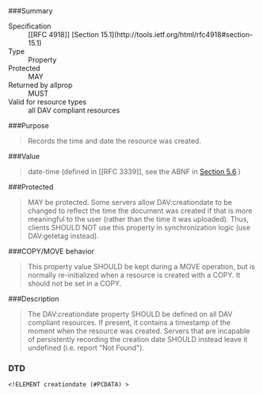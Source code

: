 <!-- --- title: DAV::creationdate -->

<div id="summary-box" markdown="1">
###Summary

<dl>
<dt>Specification</dt>
<dd markdown="1">[[RFC 4918]]
[Section 15.1](http://tools.ietf.org/html/rfc4918#section-15.1)
</dd>
<dt>Type</dt>
<dd markdown="1">Property
</dd>
<dt>Protected</dt>
<dd markdown="1">MAY
</dd>
<dt>Returned by allprop</dt>
<dd markdown="1">MUST
</dd>
<dt>Valid for resource types</dt>
<dd markdown="1">all DAV compliant resources
</dd>
</dl>

</div>

<!-- below is a list of common sections for property definitions. Adjust the list as needed. Don't forget to block-quote any text that's copied from the RFC -->

###Purpose
> Records the time and date the resource was created.

###Value
> date-time (defined in [[RFC 3339]], see the ABNF in [Section 5.6](http://tools.ietf.org/html/rfc3339#section-5.6).)

###Protected
> MAY be protected.  Some servers allow DAV:creationdate to be changed to reflect the time the document was created if that is more meaningful to the user (rather than the time it was uploaded). Thus, clients SHOULD NOT use this property in synchronization logic (use DAV:getetag instead).

###COPY/MOVE behavior
> This property value SHOULD be kept during a MOVE operation, but is normally re-initialized when a resource is created with a COPY. It should not be set in a COPY.

###Description
> The DAV:creationdate property SHOULD be defined on all DAV compliant resources.  If present, it contains a timestamp of the moment when the resource was created. Servers that are incapable of persistently recording the creation date SHOULD instead leave it undefined (i.e. report "Not Found").

### DTD
> 
```
<!ELEMENT creationdate (#PCDATA) >
```
